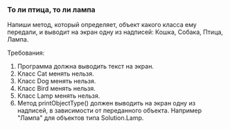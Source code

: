 
### То ли птица, то ли лампа

Напиши метод, который определяет, объект какого класса ему передали, и выводит на экран одну из надписей: Кошка, Собака, Птица, Лампа.


Требования:
1.	Программа должна выводить текст на экран.
2.	Класс Cat менять нельзя.
3.	Класс Dog менять нельзя.
4.	Класс Bird менять нельзя.
5.	Класс Lamp менять нельзя.
6.	Метод printObjectType() должен выводить на экран одну из надписей, в зависимости от переданного объекта. Например &quot;Лампа&quot; для объектов типа Solution.Lamp.


